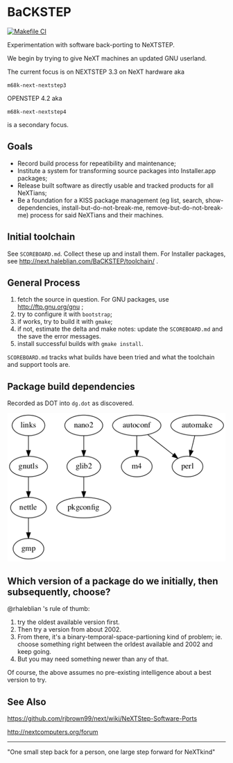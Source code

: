 # BaCKSTEP

[![Makefile CI](https://github.com/yoyodyne-research/BaCKSTEP/actions/workflows/makefile.yml/badge.svg)](https://github.com/yoyodyne-research/BaCKSTEP/actions/workflows/makefile.yml)

Experimentation with software back-porting to NeXTSTEP.

We begin by trying to give NeXT machines an updated GNU userland.

The current focus is on NEXTSTEP 3.3 on NeXT hardware aka

    m68k-next-nextstep3
    
OPENSTEP 4.2 aka
    
    m68k-next-nextstep4

is a secondary focus.

## Goals

* Record build process for repeatibility and maintenance;
* Institute a system for transforming source packages into Installer.app packages;
* Release built software as directly usable and tracked products for all NeXTians;
* Be a foundation for a KISS package management (eg list, search, show-dependencies, install-but-do-not-break-me, remove-but-do-not-break-me) process for said NeXTians and their machines.

## Initial toolchain

See `SCOREBOARD.md`.  Collect these up and install them.  For Installer packages, see http://next.haleblian.com/BaCKSTEP/toolchain/ .

## General Process

1. fetch the source in question.  For GNU packages, use http://ftp.gnu.org/gnu ;
2. try to configure it with `bootstrap`;
3. if works, try to build it with `gmake`;
4. if not, estimate the delta and make notes: update the `SCOREBOARD.md` and the save the error messages.
5. install successful builds with `gmake install`.
 
`SCOREBOARD.md` tracks what builds have been tried and what the toolchain and support tools are.

## Package build dependencies

Recorded as DOT into `dg.dot` as discovered.

!['Requires' Graph](/images/dg.dot.png)

## Which version of a package do we initially, then subsequently, choose?

@rhaleblian 's rule of thumb: 
1. try the oldest available version first. 
2. Then try a version from about 2002.
3. From there, it's a binary-temporal-space-partioning kind of problem; ie. choose something right between the orldest available and 2002 and keep going.
4. But you may need something newer than any of that.

Of course, the above assumes no pre-existing intelligence about a best version to try.

## See Also

https://github.com/rjbrown99/next/wiki/NeXTStep-Software-Ports

http://nextcomputers.org/forum

---
"One small step back for a person, one large step forward for NeXTkind"
